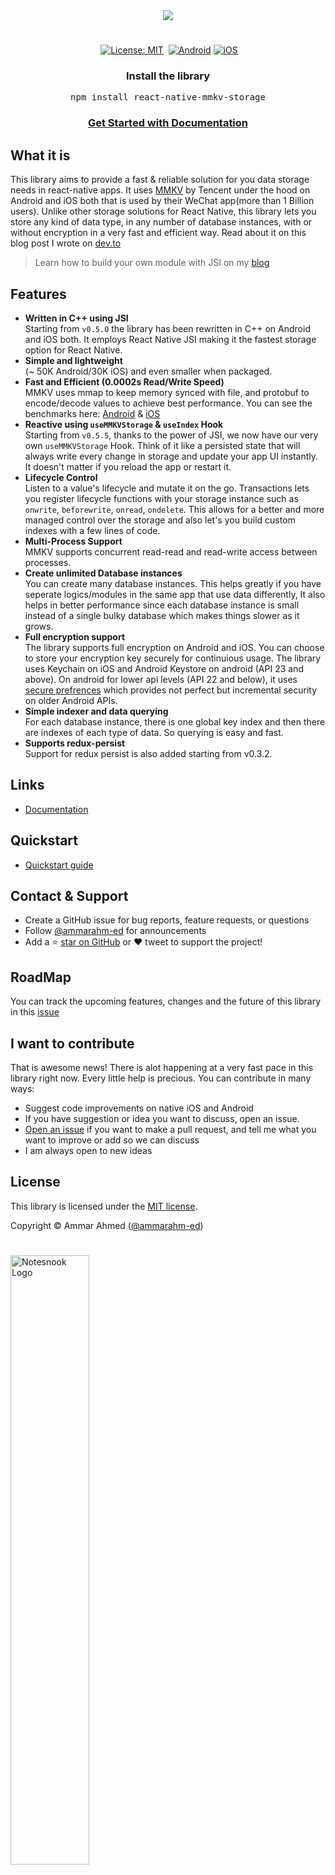 <div align="center">
  <img src="https://i.imgur.com/P13HcId.png" />
</div>

# 

<div align="center">
    <p><a href="https://www.npmjs.com/package/react-native-mmkv-storage"><img src="https://img.shields.io/npm/v/react-native-mmkv-storage.svg?style=flat-square" alt=""></a>
<a href="https://www.npmjs.com/package/react-native-mmkv-storage/blob/master/LICENSE"><img src="https://img.shields.io/badge/License-MIT-green.svg?style=flat-square" alt="License: MIT"></a>
<a href="https://www.npmjs.com/package/react-native-mmkv-storage"><img src="https://img.shields.io/npm/dt/react-native-mmkv-storage?style=flat-square" alt=""></a>
<a href="https://github.com/ammarahm-ed/react-native-mmkv-storage/actions/workflows/main.yml"><img src="https://github.com/ammarahm-ed/react-native-mmkv-storage/actions/workflows/main.yml/badge.svg" alt="Android"></a>
<a href="https://github.com/ammarahm-ed/react-native-mmkv-storage/actions/workflows/ios.yml"><img src="https://github.com/ammarahm-ed/react-native-mmkv-storage/actions/workflows/ios.yml/badge.svg" alt="iOS"></a></p>

</div>


<div align="center">
  <h3>Install the library</h3>
  <pre>npm install react-native-mmkv-storage</pre>
</div>

<div align="center">
    
   <a href="https://rnmmkv.vercel.app/#/gettingstarted"><h3>Get Started with Documentation</h3></a>
  
</div>




## What it is

This library aims to provide a fast & reliable solution for you data storage needs in react-native apps. It uses [MMKV](https://github.com/Tencent/MMKV) by Tencent under the hood on Android and iOS both that is used by their WeChat app(more than 1 Billion users). Unlike other storage solutions for React Native, this library lets you store any kind of data type, in any number of database instances, with or without encryption in a very fast and efficient way. Read about it on this blog post I wrote on [dev.to](https://dev.to/ammarahmed/best-data-storage-option-for-react-native-apps-42k)

> Learn how to build your own module with JSI on my [blog](https://blog.notesnook.com/getting-started-react-native-jsi/)

## Features

- **Written in C++ using JSI**<br/>
  Starting from `v0.5.0` the library has been rewritten in C++ on Android and iOS both. It employs React Native JSI making it the fastest storage option for React Native.
- **Simple and lightweight**<br/>
  (~ 50K Android/30K iOS) and even smaller when packaged.
- **Fast and Efficient (0.0002s Read/Write Speed)**<br/>
  MMKV uses mmap to keep memory synced with file, and protobuf to encode/decode values to achieve best performance.
  You can see the benchmarks here: [Android](https://github.com/Tencent/MMKV/wiki/android_benchmark) & [iOS](https://github.com/Tencent/MMKV/wiki/iOS_benchmark)
- **Reactive using `useMMKVStorage` & `useIndex` Hook**<br/>
  Starting from `v0.5.5`, thanks to the power of JSI, we now have our very own `useMMKVStorage` Hook. Think of it like a persisted state that will always write every change in storage and update your app UI instantly. It doesn't matter if you reload the app or restart it.
- **Lifecycle Control**  
  Listen to a value's lifecycle and mutate it on the go. Transactions lets you register lifecycle functions with your storage instance such as `onwrite`, `beforewrite`, `onread`, `ondelete`. This allows for a better and more managed control over the storage and also let's you build custom indexes with a few lines of code.
- **Multi-Process Support**<br/>
  MMKV supports concurrent read-read and read-write access between processes.
- **Create unlimited Database instances**<br/>
  You can create many database instances. This helps greatly if you have seperate logics/modules in the same app that use data differently, It also helps in better performance since each database instance is small instead of a single bulky database which makes things slower as it grows.
- **Full encryption support**<br/>
  The library supports full encryption on Android and iOS. You can choose to store your encryption key securely for continuious usage. The library uses Keychain on iOS and Android Keystore on android (API 23 and above). On android for lower api levels (API 22 and below), it uses [secure prefrences](https://github.com/scottyab/secure-preferences/) which provides not perfect but incremental security on older Android APIs.
- **Simple indexer and data querying**<br/>
  For each database instance, there is one global key index and then there are indexes of each type of data. So querying is easy and fast.
- **Supports redux-persist**<br/>
  Support for redux persist is also added starting from v0.3.2.

## Links

- [Documentation](https://rnmmkv.now.sh/#/)

## Quickstart

- [Quickstart guide](https://rnmmkv.now.sh/#/gettingstarted)

## Contact & Support

- Create a GitHub issue for bug reports, feature requests, or questions
- Follow [@ammarahm-ed](https://github.com/ammarahm-ed) for announcements
- Add a ⭐️ [star on GitHub](https://github.com/ammarahm-ed/react-native-mmkv-storage/) or ❤️ tweet to support the project!

## RoadMap

You can track the upcoming features, changes and the future of this library in this [issue](https://github.com/ammarahm-ed/react-native-mmkv-storage/issues/13)

## I want to contribute

That is awesome news! There is alot happening at a very fast pace in this library right now. Every little help is precious. You can contribute in many ways:

- Suggest code improvements on native iOS and Android
- If you have suggestion or idea you want to discuss, open an issue.
- [Open an issue](https://github.com/ammarahm-ed/react-native-mmkv-storage/issues/) if you want to make a pull request, and tell me what you want to improve or add so we can discuss
- I am always open to new ideas

## License

This library is licensed under the [MIT license](https://github.com/ammarahm-ed/react-native-mmkv-storage/blob/master/LICENSE).

Copyright © Ammar Ahmed ([@ammarahm-ed](https://github.com/ammarahm-ed))

#

<a href="https://notesnook.com" target="_blank">
<img style="align:center;" src="https://i.imgur.com/EMIqXNc.jpg" href="https://notesnook.com" alt="Notesnook Logo" width="50%" />
</a>
